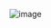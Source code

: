 ![image](https://user-images.githubusercontent.com/49670068/105002719-0cf52d00-5a75-11eb-9128-0788608f9319.png)
